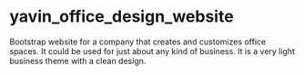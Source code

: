 # yavin_office_design_website
Bootstrap website for a company that creates and customizes office spaces. It could be used for just about any kind of business. It is a very light business theme with a clean design.
